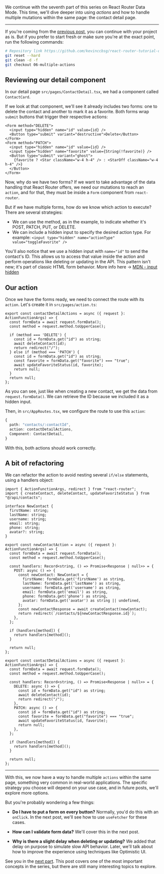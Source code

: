 We continue with the seventh part of this series on React Router Data Mode. This time, we'll dive deeper into using _actions_ and how to handle multiple mutations within the same page: the contact detail page.

---

If you're coming from the [previous post](https://github.com/kevinccbsg/react-router-tutorial-devto/blob/main/docs/en/Part-6-Actions-form-mutations.md), you can continue with your project as is. But if you prefer to start fresh or make sure you're at the exact point, run the following commands:

```bash
# Repository link https://github.com/kevinccbsg/react-router-tutorial-devto
git reset --hard
git clean -d -f
git checkout 06-multiple-actions
```

## Reviewing our detail component

In our detail page `src/pages/ContactDetail.tsx`, we had a component called `ContactCard`.

If we look at that component, we'll see it already includes two forms: one to delete the contact and another to mark it as a favorite. Both forms wrap `submit` buttons that trigger their respective actions:

```tsx
<Form method="DELETE">
  <input type="hidden" name="id" value={id} />
  <Button type="submit" variant="destructive">Delete</Button>
</Form>
<Form method="PATCH">
  <input type="hidden" name="id" value={id} />
  <input type="hidden" name="favorite" value={String(!favorite)} />
  <Button type="submit" variant="ghost">
    {favorite ? <Star className="w-4 h-4" /> : <StarOff className="w-4 h-4" />}
  </Button>
</Form>
```

Now, why do we have two forms?
If we want to take advantage of the data handling that React Router offers, we need our mutations to reach an `action`, and for that, they must be inside a `Form` component from `react-router`.

But if we have multiple forms, how do we know which action to execute? There are several strategies:

- We can use the method, as in the example, to indicate whether it's POST, PATCH, PUT, or DELETE.
- We can include a hidden input to specify the desired action type. For example: `<input type="hidden" name="actionType" value="toggleFavorite" />`

You'll also notice that we use a hidden input with `name="id"` to send the contact's ID. This allows us to access that value inside the action and perform operations like deleting or updating in the API.
This pattern isn't new; it's part of classic HTML form behavior. More info here → [MDN - input hidden](https://developer.mozilla.org/en-US/docs/Web/HTML/Reference/Elements/input/hidden)

## Our action

Once we have the forms ready, we need to connect the route with its `action`. Let's create it in `src/pages/action.ts`:

```tsx
export const contactDetailActions = async ({ request }: ActionFunctionArgs) => {
  const formData = await request.formData();
  const method = request.method.toUpperCase();

  if (method === 'DELETE') {
    const id = formData.get("id") as string;
    await deleteContact(id);
    return redirect("/");
  } else if (method === 'PATCH') {
    const id = formData.get("id") as string;
    const favorite = formData.get("favorite") === "true";
    await updateFavoriteStatus(id, favorite);
    return null;
  }
  return null;
};
```

As you can see, just like when creating a new contact, we get the data from `request.formData()`.
We can retrieve the ID because we included it as a hidden input.

Then, in `src/AppRoutes.tsx`, we configure the route to use this `action`:

```ts
{
  path: "contacts/:contactId",
  action: contactDetailActions,
  Component: ContactDetail,
}
```

With this, both actions should work correctly.

## A bit of refactoring

We can refactor the action to avoid nesting several `if/else` statements, using a handlers object:

```tsx
import { ActionFunctionArgs, redirect } from "react-router";
import { createContact, deleteContact, updateFavoriteStatus } from "@/api/contacts";

interface NewContact {
  firstName: string;
  lastName: string;
  username: string;
  email: string;
  phone: string;
  avatar?: string;
}

export const newContactAction = async ({ request }: ActionFunctionArgs) => {
  const formData = await request.formData();
  const method = request.method.toUpperCase();

  const handlers: Record<string, () => Promise<Response | null>> = {
    POST: async () => {
      const newContact: NewContact = {
        firstName: formData.get('firstName') as string,
        lastName: formData.get('lastName') as string,
        username: formData.get('username') as string,
        email: formData.get('email') as string,
        phone: formData.get('phone') as string,
        avatar: formData.get('avatar') as string || undefined,
      };
      const newContactResponse = await createContact(newContact);
      return redirect(`/contacts/${newContactResponse.id}`);
    },
  };

  if (handlers[method]) {
    return handlers[method]();
  }

  return null;
};

export const contactDetailActions = async ({ request }: ActionFunctionArgs) => {
  const formData = await request.formData();
  const method = request.method.toUpperCase();

  const handlers: Record<string, () => Promise<Response | null>> = {
    DELETE: async () => {
      const id = formData.get("id") as string;
      await deleteContact(id);
      return redirect("/");
    },
    PATCH: async () => {
      const id = formData.get("id") as string;
      const favorite = formData.get("favorite") === "true";
      await updateFavoriteStatus(id, favorite);
      return null;
    },
  };

  if (handlers[method]) {
    return handlers[method]();
  }

  return null;
};
```

---

With this, we now have a way to handle multiple `actions` within the same page, something very common in real-world applications. The specific strategy you choose will depend on your use case, and in future posts, we'll explore more options.

But you're probably wondering a few things:

- **Do I have to put a form on every button?**
Normally, you'd do this with an `onClick`. In the next post, we'll see how to use `useFetcher` for these cases.

- **How can I validate form data?**
We'll cover this in the next post.

- **Why is there a slight delay when deleting or updating?**
We added that delay on purpose to simulate slow API behavior. Later, we'll talk about how to improve the experience using techniques like Optimistic UI.

See you in the [next part](https://github.com/kevinccbsg/react-router-tutorial-devto/blob/main/docs/en/Part-8-validation-useFetcher-React-Hook-Form.md). This post covers one of the most important concepts in the series, but there are still many interesting topics to explore.
